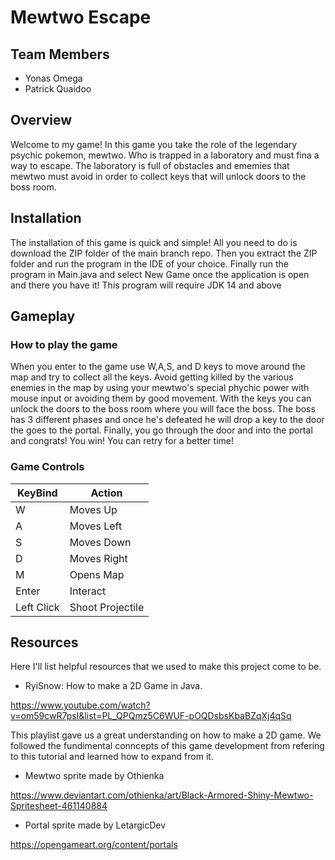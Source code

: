 # Mewtwo Escape

## Team Members
* Yonas Omega
* Patrick Quaidoo

## Overview
Welcome to my game! In this game you take the role of the legendary psychic pokemon, mewtwo. Who is trapped in a laboratory and must fina a way to escape. The laboratory is full of obstacles and ememies that mewtwo must avoid in order to collect keys that will unlock doors to the boss room.

## Installation
The installation of this game is quick and simple! All you need to do is download the ZIP folder of the main branch repo. Then you extract the ZIP folder and run the program in the IDE of your choice. Finally run the program in Main.java and select New Game once the application is open and there you have it! This program will require JDK 14 and above

## Gameplay

### How to play the game
When you enter to the game use W,A,S, and D keys to move around the map and try to collect all the keys. Avoid getting killed by the various enemies in the map by using your mewtwo's special phychic power with mouse input or avoiding them by good movement. With the keys you can unlock the doors to the boss room where you will face the boss. The boss has 3 different phases and once he's defeated he will drop a key to the door the goes to the portal. Finally, you go through the door and into the portal and congrats! You win! You can retry for a better time!

### Game Controls
| KeyBind  | Action |
| ------------- | ------------- |
| W  | Moves Up  |
| A  | Moves Left |
| S  | Moves Down  |
| D  | Moves Right  |
| M  | Opens Map  |
| Enter  | Interact  |
| Left Click  | Shoot Projectile  |

## Resources
Here I'll list helpful resources that we used to make this project come to be.
* RyiSnow: How to make a 2D Game in Java.

https://www.youtube.com/watch?v=om59cwR7psI&list=PL_QPQmz5C6WUF-pOQDsbsKbaBZqXj4qSq

This playlist gave us a great understanding on how to make a 2D game. We followed the fundimental conncepts of this game development from refering to this tutorial and learned how to expand from it.
* Mewtwo sprite made by Othienka

https://www.deviantart.com/othienka/art/Black-Armored-Shiny-Mewtwo-Spritesheet-461140884

* Portal sprite made by LetargicDev

https://opengameart.org/content/portals
